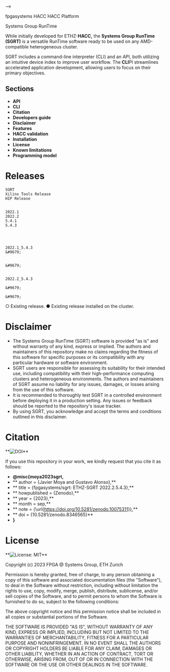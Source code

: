  -->

fpgasystems HACC HACC Platform







  Systems Group RunTime
 

While initially developed for ETHZ-**HACC,** the **Systems Group RunTime (SGRT)** is a versatile RunTime software ready to be used on any AMD-compatible heterogeneous cluster. 

<!-- SGRT comprises a command-line interpreter (CLI) and an API. Whereas the **CLI** streamlines the development of accelerated applications, allowing you to concentrate on your primary objectives.
SGRT comprises a command-line interpreter (CLI) and an API, both leveraging an intuitive device index to enhance user workflow. The CLI simplifies infrastructure setup and validation and device configuration, while the API streamlines the development of accelerated applications, enabling users to focus on their primary objectives. -->

SGRT includes a command-line interpreter (CLI) and an API, both utilizing an intuitive device index to improve user workflow. The **CLI**PI streamlines accelerated application development, allowing users to focus on their primary objectives.

## Sections
* **API**
* **CLI**
* **Citation**
* **Developers guide**
* **Disclaimer**
* **Features**
* **HACC validation**
* **Installation**
* **License**
* **Known limitations**
* **Programming model**

# Releases



  
    SGRT
    Xilinx Tools Release
    HIP Release
  
  
    2022.1
    2022.2
    5.4.1
    5.4.3
  


  
    2022.1_5.4.3
    &#9679;
    
    
    &#9679;
  
  
    2022.2_5.4.3
    
    &#9679;
    
    &#9679;
  

&#9675; Existing release.
&#9679; Existing release installed on the cluster.


<!-- # Limitations
* SGRT has only been tested on **Ubuntu 20.04.6 LTS.**
* For deployment servers with reconfigurable devices, it's imperative to maintain a single version of the Xilinx toolset (comprising XRT, Vivado, and Vitis_HLS) on the system. Multiple versions of these tools should not coexist to ensure proper operation.
* For deployment servers with GPUs, only one version of HIP/ROCm should be installed. -->

# Disclaimer

* The Systems Group RunTime (SGRT) software is provided "as is" and without warranty of any kind, express or implied. The authors and maintainers of this repository make no claims regarding the fitness of this software for specific purposes or its compatibility with any particular hardware or software environment.
* SGRT users are responsible for assessing its suitability for their intended use, including compatibility with their high-performance computing clusters and heterogeneous environments. The authors and maintainers of SGRT assume no liability for any issues, damages, or losses arising from the use of this software.
* It is recommended to thoroughly test SGRT in a controlled environment before deploying it in a production setting. Any issues or feedback should be reported to the repository's issue tracker.
* By using SGRT, you acknowledge and accept the terms and conditions outlined in this disclaimer.

# Citation

**![DOI**](https://doi.org/10.5281/zenodo.8346565)

If you use this repository in your work, we kindly request that you cite it as follows:

* **@misc{moya2023sgrt,**
* **  author       = {Javier Moya and Gustavo Alonso},**
* **  title        = {fpgasystems/sgrt: ETHZ-SGRT 2022.2.5.4.3},**
* **  howpublished = {Zenodo},**
* **  year         = {2023},**
* **  month        = sep,**
* **  note         = {\url{https://doi.org/10.5281/zenodo.10075311}},**
* **  doi          = {10.5281/zenodo.8346565}**
* **}**

# License

**![License: MIT**](https://opensource.org/licenses/MIT)

Copyright (c) 2023 FPGA @ Systems Group, ETH Zurich

Permission is hereby granted, free of charge, to any person obtaining a copy
of this software and associated documentation files (the "Software"), to deal
in the Software without restriction, including without limitation the rights
to use, copy, modify, merge, publish, distribute, sublicense, and/or sell
copies of the Software, and to permit persons to whom the Software is
furnished to do so, subject to the following conditions:

The above copyright notice and this permission notice shall be included in all
copies or substantial portions of the Software.

THE SOFTWARE IS PROVIDED "AS IS", WITHOUT WARRANTY OF ANY KIND, EXPRESS OR
IMPLIED, INCLUDING BUT NOT LIMITED TO THE WARRANTIES OF MERCHANTABILITY,
FITNESS FOR A PARTICULAR PURPOSE AND NONINFRINGEMENT. IN NO EVENT SHALL THE
AUTHORS OR COPYRIGHT HOLDERS BE LIABLE FOR ANY CLAIM, DAMAGES OR OTHER
LIABILITY, WHETHER IN AN ACTION OF CONTRACT, TORT OR OTHERWISE, ARISING FROM,
OUT OF OR IN CONNECTION WITH THE SOFTWARE OR THE USE OR OTHER DEALINGS IN THE
SOFTWARE.
